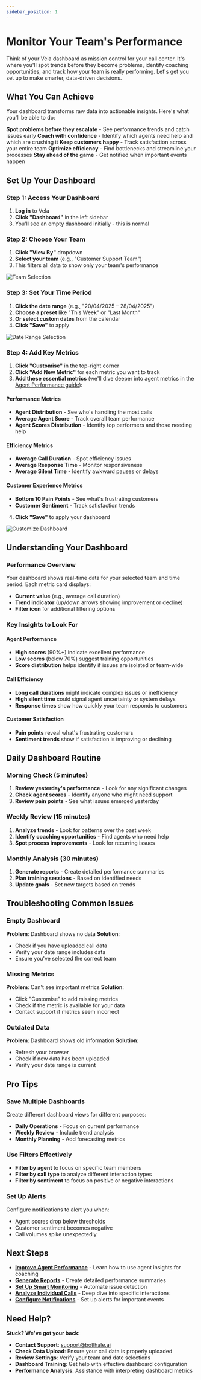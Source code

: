 ```yaml
---
sidebar_position: 1
---
```


# Monitor Your Team's Performance

Think of your Vela dashboard as mission control for your call center. It's where you'll spot trends before they become problems, identify coaching opportunities, and track how your team is really performing. Let's get you set up to make smarter, data-driven decisions.

## What You Can Achieve

Your dashboard transforms raw data into actionable insights. Here's what you'll be able to do:

**Spot problems before they escalate** - See performance trends and catch issues early
**Coach with confidence** - Identify which agents need help and which are crushing it
**Keep customers happy** - Track satisfaction across your entire team
**Optimize efficiency** - Find bottlenecks and streamline your processes
**Stay ahead of the game** - Get notified when important events happen

## Set Up Your Dashboard

### Step 1: Access Your Dashboard
1. **Log in** to Vela
2. **Click "Dashboard"** in the left sidebar
3. You'll see an empty dashboard initially - this is normal

### Step 2: Choose Your Team
1. **Click "View By"** dropdown
2. **Select your team** (e.g., "Customer Support Team")
3. This filters all data to show only your team's performance

![Team Selection](../img/screenshots/dashboard01.png)

### Step 3: Set Your Time Period
1. **Click the date range** (e.g., "20/04/2025 – 28/04/2025")
2. **Choose a preset** like "This Week" or "Last Month"
3. **Or select custom dates** from the calendar
4. **Click "Save"** to apply

![Date Range Selection](../img/screenshots/date-range.png)

### Step 4: Add Key Metrics
1. **Click "Customise"** in the top-right corner
2. **Click "Add New Metric"** for each metric you want to track
3. **Add these essential metrics** (we'll dive deeper into agent metrics in the [Agent Performance guide](./agents.md)):

#### Performance Metrics
- **Agent Distribution** - See who's handling the most calls
- **Average Agent Score** - Track overall team performance
- **Agent Scores Distribution** - Identify top performers and those needing help

#### Efficiency Metrics
- **Average Call Duration** - Spot efficiency issues
- **Average Response Time** - Monitor responsiveness
- **Average Silent Time** - Identify awkward pauses or delays

#### Customer Experience Metrics
- **Bottom 10 Pain Points** - See what's frustrating customers
- **Customer Sentiment** - Track satisfaction trends

4. **Click "Save"** to apply your dashboard

![Customize Dashboard](../img/screenshots/costomize.png)

## Understanding Your Dashboard

### Performance Overview
Your dashboard shows real-time data for your selected team and time period. Each metric card displays:
- **Current value** (e.g., average call duration)
- **Trend indicator** (up/down arrows showing improvement or decline)
- **Filter icon** for additional filtering options

### Key Insights to Look For

#### Agent Performance
- **High scores** (90%+) indicate excellent performance
- **Low scores** (below 70%) suggest training opportunities
- **Score distribution** helps identify if issues are isolated or team-wide

#### Call Efficiency
- **Long call durations** might indicate complex issues or inefficiency
- **High silent time** could signal agent uncertainty or system delays
- **Response times** show how quickly your team responds to customers

#### Customer Satisfaction
- **Pain points** reveal what's frustrating customers
- **Sentiment trends** show if satisfaction is improving or declining

## Daily Dashboard Routine

### Morning Check (5 minutes)
1. **Review yesterday's performance** - Look for any significant changes
2. **Check agent scores** - Identify anyone who might need support
3. **Review pain points** - See what issues emerged yesterday

### Weekly Review (15 minutes)
1. **Analyze trends** - Look for patterns over the past week
2. **Identify coaching opportunities** - Find agents who need help
3. **Spot process improvements** - Look for recurring issues

### Monthly Analysis (30 minutes)
1. **Generate reports** - Create detailed performance summaries
2. **Plan training sessions** - Based on identified needs
3. **Update goals** - Set new targets based on trends

## Troubleshooting Common Issues

### Empty Dashboard
**Problem**: Dashboard shows no data
**Solution**: 
- Check if you have uploaded call data
- Verify your date range includes data
- Ensure you've selected the correct team

### Missing Metrics
**Problem**: Can't see important metrics
**Solution**:
- Click "Customise" to add missing metrics
- Check if the metric is available for your data
- Contact support if metrics seem incorrect

### Outdated Data
**Problem**: Dashboard shows old information
**Solution**:
- Refresh your browser
- Check if new data has been uploaded
- Verify your date range is current

## Pro Tips

### Save Multiple Dashboards
Create different dashboard views for different purposes:
- **Daily Operations** - Focus on current performance
- **Weekly Review** - Include trend analysis
- **Monthly Planning** - Add forecasting metrics

### Use Filters Effectively
- **Filter by agent** to focus on specific team members
- **Filter by call type** to analyze different interaction types
- **Filter by sentiment** to focus on positive or negative interactions

### Set Up Alerts
Configure notifications to alert you when:
- Agent scores drop below thresholds
- Customer sentiment becomes negative
- Call volumes spike unexpectedly

## Next Steps

- **[Improve Agent Performance](./agents.md)** - Learn how to use agent insights for coaching
- **[Generate Reports](./reports.md)** - Create detailed performance summaries
- **[Set Up Smart Monitoring](./smart-detector-overview.md)** - Automate issue detection
- **[Analyze Individual Calls](./calls.md)** - Deep dive into specific interactions
- **[Configure Notifications](./notifications.md)** - Set up alerts for important events

## Need Help?

**Stuck? We've got your back:**

- **Contact Support**: support@botlhale.ai
- **Check Data Upload**: Ensure your call data is properly uploaded
- **Review Settings**: Verify your team and date selections
- **Dashboard Training**: Get help with effective dashboard configuration
- **Performance Analysis**: Assistance with interpreting dashboard metrics